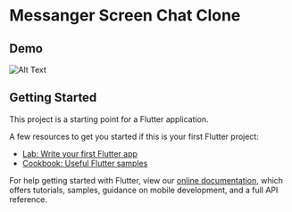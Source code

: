 # Messanger Screen Chat Clone

## Demo 
![Alt Text](https://github.com/BleedTheFreak/Messanger_chat_Screen_clone/blob/master/Screen-Recording-2022-01-03-at-6.gif)

## Getting Started

This project is a starting point for a Flutter application.

A few resources to get you started if this is your first Flutter project:

- [Lab: Write your first Flutter app](https://flutter.dev/docs/get-started/codelab)
- [Cookbook: Useful Flutter samples](https://flutter.dev/docs/cookbook)

For help getting started with Flutter, view our
[online documentation](https://flutter.dev/docs), which offers tutorials,
samples, guidance on mobile development, and a full API reference.
